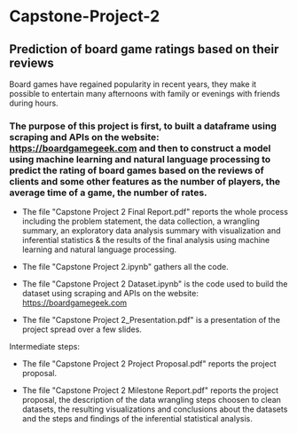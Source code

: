# Capstone-Project-2

## Prediction of board game ratings based on their reviews 

Board games have regained popularity in recent years, they make it possible to entertain many afternoons with family or evenings with friends during hours. 

### The purpose of this project is first, to built a dataframe using scraping and APIs on the website: https://boardgamegeek.com and then to construct a model using machine learning and natural language processing to predict the rating of board games based on the reviews of clients and some other features as the number of players, the average time of a game, the number of rates.

- The file "Capstone Project 2 Final Report.pdf" reports the whole process including the problem statement, the data collection, a wrangling summary, an exploratory data analysis summary with visualization and inferential statistics & the results of the final analysis using machine learning and natural language processing. 

- The file "Capstone Project 2.ipynb" gathers all the code.

- The file "Capstone Project 2 Dataset.ipynb" is the code used to build the dataset using scraping and APIs on the website: https://boardgamegeek.com

- The file "Capstone Project 2_Presentation.pdf" is a presentation of the project spread over a few slides.


Intermediate steps:

- The file "Capstone Project 2 Project Proposal.pdf" reports the project proposal.

- The file "Capstone Project 2 Milestone Report.pdf" reports the project proposal, the description of the data wrangling steps choosen to clean datasets, the resulting visualizations and conclusions about the datasets and the steps and findings of the inferential statistical analysis.
